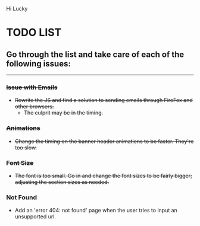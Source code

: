 Hi Lucky
#   TODO LIST
##  Go through the list and take care of each of the following issues:

---

### ~~Issue with Emails~~
* ~~Rewrite the JS and find a solution to sending emails through FireFox and other browsers.~~
    * ~~The culprit may be in the timing.~~

### ~~Animations~~
* ~~Change the timing on the banner header animations to be faster. They're too slow.~~

### ~~Font Size~~
* ~~The font is too small. Go in and change the font sizes to be fairly bigger; adjusting the section sizes as needed.~~

### Not Found
* Add an 'error 404: not found' page when the user tries to input an unsupported url.
